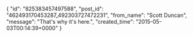  {
   "id": "825383457497588",
   "post_id": "462493170453287_492303727472231",
   "from_name": "Scott Duncan",
   "message": "That's why it's here.",
   "created_time": "2015-05-03T00:14:39+0000"
 }
